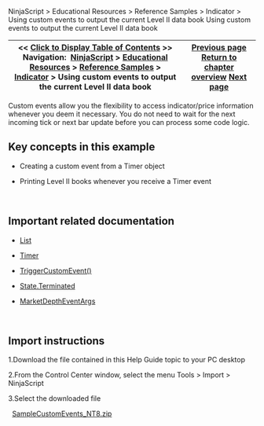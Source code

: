 ﻿
NinjaScript > Educational Resources > Reference Samples > Indicator > Using custom events to output the current Level II data book
Using custom events to output the current Level II data book

| << [Click to Display Table of Contents](using_custom_events_to_output_.md) >> **Navigation:**     [NinjaScript](ninjascript.md) > [Educational Resources](educational_resources.md) > [Reference Samples](reference_samples.md) > [Indicator](indicator2.md) > Using custom events to output the current Level II data book | [Previous page](using_a_typeconverter_to_custo.md) [Return to chapter overview](indicator2.md) [Next page](using_streamreader_to_read_fro.md) |
| --- | --- |

Custom events allow you the flexibility to access indicator/price information whenever you deem it necessary. You do not need to wait for the next incoming tick or next bar update before you can process some code logic.
## 
## Key concepts in this example
- Creating a custom event from a Timer object

- Printing Level II books whenever you receive a Timer event

 
## Important related documentation
- [List](https://msdn.microsoft.com/en-us/library/6sh2ey19%28v=vs.110%29.aspx)

- [Timer](https://docs.microsoft.com/en-us/dotnet/api/system.windows.threading.dispatchertimer?view=netframework-4.7.2)

- [TriggerCustomEvent()](triggercustomevent.md)

- [State.Terminated](dispose.md)

- [MarketDepthEventArgs](marketdeptheventargs.md)

 
## Import instructions
1.Download the file contained in this Help Guide topic to your PC desktop

2.From the Control Center window, select the menu Tools > Import > NinjaScript

3.Select the downloaded file

 
[SampleCustomEvents_NT8.zip](https://ninjatrader.com/support/helpGuides/nt8/samples/SampleCustomEvents_NT8.zip)
